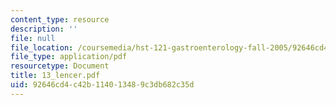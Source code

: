 ```yaml
---
content_type: resource
description: ''
file: null
file_location: /coursemedia/hst-121-gastroenterology-fall-2005/92646cd4c42b114013489c3db682c35d_13_lencer.pdf
file_type: application/pdf
resourcetype: Document
title: 13_lencer.pdf
uid: 92646cd4-c42b-1140-1348-9c3db682c35d
---
```

